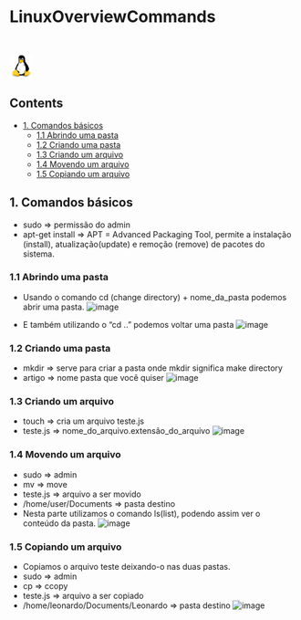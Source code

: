 # LinuxOverviewCommands <!-- omit in toc -->

<div style="display: inline_block"><br>
  <p align="left"> <a href="https://www.linux.org/" target="_blank" rel="noreferrer"> <img src="https://raw.githubusercontent.com/devicons/devicon/master/icons/linux/linux-original.svg" alt="linux" width="40" height="40"/> </a>
    
## Contents <!-- omit in toc -->

- [1. Comandos básicos](#1-comandos-basicos)
  - [1.1 Abrindo uma pasta](#11-abrindo-uma-pasta)
  - [1.2 Criando uma pasta](#12-criando-uma-pasta)
  - [1.3 Criando um arquivo](#13-criando-um-arquivo)
  - [1.4 Movendo um arquivo](#14-movendo-um-arquivo)
  - [1.5 Copiando um arquivo](#15-copiando-um-arquivo)
    
    
## 1. Comandos básicos
- sudo => permissão do admin
- apt-get install => APT = Advanced Packaging Tool, permite a instalação (install), atualização(update) e remoção (remove) de pacotes do sistema.
### 1.1 Abrindo uma pasta
- Usando o comando cd (change directory) + nome_da_pasta podemos abrir uma pasta.
![image](https://github.com/venysssssssssss/LinuxOverviewCommands/assets/99450704/1aa64039-c1d6-4f66-aa63-1ce01523d328)

- E também utilizando o “cd ..” podemos voltar uma pasta
![image](https://github.com/venysssssssssss/LinuxOverviewCommands/assets/99450704/9df5f14f-ee6e-45b3-9a27-6e596c0bec48)

### 1.2 Criando uma pasta
- mkdir => serve para criar a pasta onde mkdir significa make directory
- artigo => nome pasta que você quiser
![image](https://github.com/venysssssssssss/LinuxOverviewCommands/assets/99450704/de8b2019-e1d1-46f6-b74e-65d2a6ec875f)

### 1.3 Criando um arquivo
- touch => cria um arquivo teste.js
- teste.js => nome_do_arquivo.extensão_do_arquivo
![image](https://github.com/venysssssssssss/LinuxOverviewCommands/assets/99450704/1ff9d6b4-3d19-4be4-a8a6-60119f3da54d)
    
### 1.4 Movendo um arquivo
- sudo => admin
- mv => move
- teste.js => arquivo a ser movido
- /home/user/Documents => pasta destino
- Nesta parte utilizamos o comando ls(list), podendo assim ver o conteúdo da pasta.
![image](https://github.com/venysssssssssss/LinuxOverviewCommands/assets/99450704/62feb78a-afc9-487e-b3b5-e267f0c37f0a)
    
### 1.5 Copiando um arquivo
- Copiamos o arquivo teste deixando-o nas duas pastas.
- sudo => admin
- cp => ccopy
- teste.js => arquivo a ser copiado
- /home/leonardo/Documents/Leonardo => pasta destino
![image](https://github.com/venysssssssssss/LinuxOverviewCommands/assets/99450704/73d76efe-81d7-4f6d-85b1-407825fcf118)
